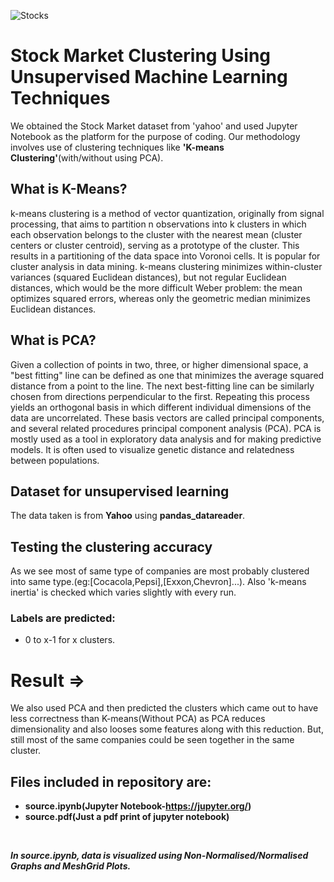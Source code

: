 ![Stocks](https://www.investors.com/wp-content/uploads/2019/01/Stock-MarketUptrend-04-adobe.jpg)
# Stock Market Clustering Using Unsupervised Machine Learning Techniques
We obtained the Stock Market dataset from 'yahoo' and used Jupyter Notebook as the platform for the purpose of coding. Our methodology involves use of clustering techniques like **'K-means Clustering'**(with/without using PCA).
## What is K-Means?
k-means clustering is a method of vector quantization, originally from signal processing, that aims to partition n observations into k clusters in which each observation belongs to the cluster with the nearest mean (cluster centers or cluster centroid), serving as a prototype of the cluster. This results in a partitioning of the data space into Voronoi cells. It is popular for cluster analysis in data mining. k-means clustering minimizes within-cluster variances (squared Euclidean distances), but not regular Euclidean distances, which would be the more difficult Weber problem: the mean optimizes squared errors, whereas only the geometric median minimizes Euclidean distances.
## What is PCA?
Given a collection of points in two, three, or higher dimensional space, a "best fitting" line can be defined as one that minimizes the average squared distance from a point to the line. The next best-fitting line can be similarly chosen from directions perpendicular to the first. Repeating this process yields an orthogonal basis in which different individual dimensions of the data are uncorrelated. These basis vectors are called principal components, and several related procedures principal component analysis (PCA).
PCA is mostly used as a tool in exploratory data analysis and for making predictive models. It is often used to visualize genetic distance and relatedness between populations.
## Dataset for unsupervised learning
The data taken is from **Yahoo** using **pandas_datareader**.
## Testing the clustering accuracy
As we see most of same type of companies are most probably clustered into same type.(eg:[Cocacola,Pepsi],[Exxon,Chevron]...).
Also 'k-means inertia' is checked which varies slightly with every run.
### Labels are predicted:
- 0 to x-1 for x clusters.
# Result =>
We also used PCA and then predicted the clusters which came out to have less correctness than K-means(Without PCA) as PCA reduces dimensionality and also looses some features along with this reduction. But, still most of the same companies could be seen together in the same cluster.

## Files included in repository are:
- **source.ipynb(Jupyter Notebook-https://jupyter.org/)**
- **source.pdf(Just a pdf print of jupyter notebook)**
<br />

***In source.ipynb, data is visualized using Non-Normalised/Normalised Graphs and MeshGrid Plots.***
